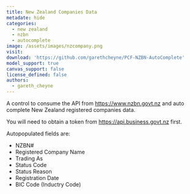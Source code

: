 ```yaml
---
title: New Zealand Companies Data
metadate: hide
categories:
  - new zealand
  - nzbn
  - autocomplete
image: /assets/images/nzcompany.png
visit: 
download: 'https://github.com/garethcheyne/PCF-NZBN-AutoComplete'
model_support: true
canvas_support: false
license_defined: false
authors:
  - gareth_cheyne
---
```


A control to consume the API from <a target="_blank" href="https://www.nzbn.govt.nz">https://www.nzbn.govt.nz</a> and auto complete New Zealand registered companies data.

You will need to obtain a token from <a target="_blank" href="https://api.business.govt.nz">https://api.business.govt.nz</a> first.

Autopopulated fields are:
<ul>
<li>NZBN#</li>
<li>Registered Company Name</li>
<li>Trading As</li>
<li>Status Code</li>
<li>Status Reason</li>
<li>Registration Date</li>
<li>BIC Code (Inductry Code)</li>
</ul>
